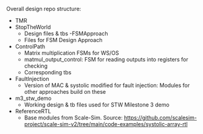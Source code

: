 Overall design repo structure:
- TMR
- StopTheWorld
   - Design files & tbs
-FSMApproach
   - Files for FSM Design Approach
- ControlPath
   - Matrix multiplication FSMs for WS/OS
   - matmul_output_control: FSM for reading outputs into registers for checking
   - Corresponding tbs
- FaultInjection
   - Version of MAC & systolic modified for fault injection: Modules for other approaches build on these
- m3_stw_demo
   - Working design & tb files used for STW Milestone 3 demo
- ReferenceRTL
   - Base modules from Scale-Sim. Source: https://github.com/scalesim-project/scale-sim-v2/tree/main/code-examples/systolic-array-rtl

